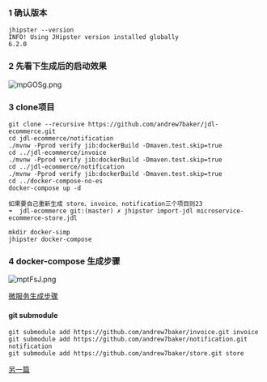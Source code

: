 ### 1 确认版本

    jhipster --version
    INFO! Using JHipster version installed globally
    6.2.0

### 2 先看下生成后的启动效果

![mpGOSg.png](https://s2.ax1x.com/2019/08/12/mpGOSg.png)

### 3 clone项目

    git clone --recursive https://github.com/andrew7baker/jdl-ecommerce.git
    cd jdl-ecommerce/notification
    ./mvnw -Pprod verify jib:dockerBuild -Dmaven.test.skip=true
    cd ../jdl-ecommerce/invoice
    ./mvnw -Pprod verify jib:dockerBuild -Dmaven.test.skip=true
    cd ../jdl-ecommerce/notification
    ./mvnw -Pprod verify jib:dockerBuild -Dmaven.test.skip=true
    cd ../docker-compose-no-es
    docker-compose up -d

    如果要自己重新生成 store、invoice、notification三个项目则23
    ➜  jdl-ecommerce git:(master) ✗ jhipster import-jdl microservice-ecommerce-store.jdl

    mkdir docker-simp
    jhipster docker-compose

### 4 docker-compose 生成步骤

![mptFsJ.png](https://s2.ax1x.com/2019/08/12/mptFsJ.png)

[微服务生成步骤](https://medium.com/jhipster/create-full-microservice-stack-using-jhipster-domain-language-under-30-minutes-ecc6e7fc3f77)

#### git submodule

    git submodule add https://github.com/andrew7baker/invoice.git invoice
    git submodule add https://github.com/andrew7baker/notification.git notification
    git submodule add https://github.com/andrew7baker/store.git store

[另一篇](https://blog.avenuecode.com/building-a-microservice-in-20-minutes-with-jhipster)